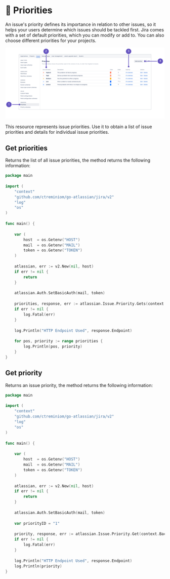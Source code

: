 # 🏣 Priorities

An issue's priority defines its importance in relation to other issues, so it helps your users determine which issues should be tackled first. Jira comes with a set of default priorities, which you can modify or add to. You can also choose different priorities for your projects.

![](<../../.gitbook/assets/image (12).png>)

This resource represents issue priorities. Use it to obtain a list of issue priorities and details for individual issue priorities.

## Get priorities

Returns the list of all issue priorities, the method returns the following information:

```go
package main

import (
	"context"
	"github.com/ctreminiom/go-atlassian/jira/v2"
	"log"
	"os"
)

func main() {

	var (
		host  = os.Getenv("HOST")
		mail  = os.Getenv("MAIL")
		token = os.Getenv("TOKEN")
	)

	atlassian, err := v2.New(nil, host)
	if err != nil {
		return
	}

	atlassian.Auth.SetBasicAuth(mail, token)

	priorities, response, err := atlassian.Issue.Priority.Gets(context.Background())
	if err != nil {
		log.Fatal(err)
	}

	log.Println("HTTP Endpoint Used", response.Endpoint)

	for pos, priority := range priorities {
		log.Println(pos, priority)
	}
}
```

## Get priority

Returns an issue priority, the method returns the following information:

```go
package main

import (
	"context"
	"github.com/ctreminiom/go-atlassian/jira/v2"
	"log"
	"os"
)

func main() {

	var (
		host  = os.Getenv("HOST")
		mail  = os.Getenv("MAIL")
		token = os.Getenv("TOKEN")
	)

	atlassian, err := v2.New(nil, host)
	if err != nil {
		return
	}

	atlassian.Auth.SetBasicAuth(mail, token)

	var priorityID = "1"

	priority, response, err := atlassian.Issue.Priority.Get(context.Background(), priorityID)
	if err != nil {
		log.Fatal(err)
	}

	log.Println("HTTP Endpoint Used", response.Endpoint)
	log.Println(priority)
}

```

